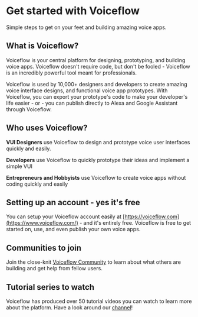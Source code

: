 # Get started with Voiceflow

Simple steps to get on your feet and building amazing voice apps.

## **What is Voiceflow?**

Voiceflow is your central platform for designing, prototyping, and building voice apps. Voiceflow doesn't require code, but don't be fooled - Voiceflow is an incredibly powerful tool meant for professionals.

Voiceflow is used by 10,000+ designers and developers to create amazing voice interface designs, and functional voice app prototypes. With Voiceflow, you can export your prototype's code to make your developer's life easier - or - you can publish directly to Alexa and Google Assistant through Voiceflow.

## **Who uses Voiceflow?**

**VUI Designers** use Voiceflow to design and prototype voice user interfaces quickly and easily. 

**Developers** use Voiceflow to quickly prototype their ideas and implement a simple VUI

**Entrepreneurs and Hobbyists** use Voiceflow to create voice apps without coding quickly and easily

## **Setting up an account - yes it's free**

You can setup your Voiceflow account easily at [https://voiceflow.com](https://www.voiceflow.com/) - and it's entirely free. Voiceflow is free to get started on, use, and even publish your own voice apps. 

## **Communities to join**

Join the close-knit [Voiceflow Community](https://www.facebook.com/groups/voiceflowgroup/) to learn about what others are building and get help from fellow users.

## **Tutorial series to watch**

Voiceflow has produced over 50 tutorial videos you can watch to learn more about the platform. Have a look around our [channel](https://www.youtube.com/channel/UCbqUIYQ7J2rS6C_nk4cNTxQ)!